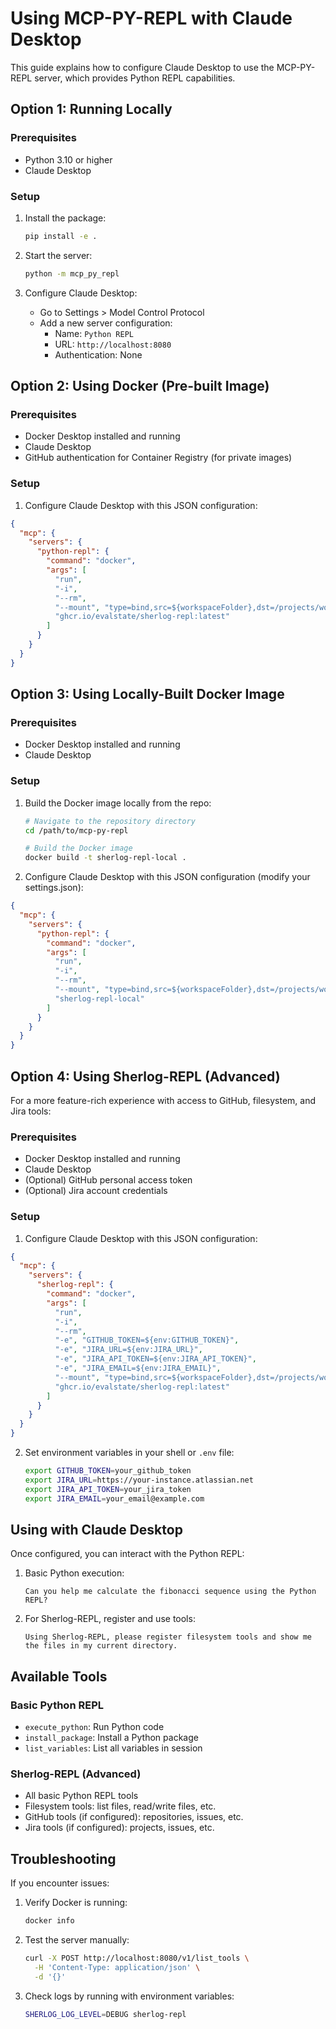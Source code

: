 # Using MCP-PY-REPL with Claude Desktop

This guide explains how to configure Claude Desktop to use the MCP-PY-REPL server, which provides Python REPL capabilities.

## Option 1: Running Locally

### Prerequisites
- Python 3.10 or higher
- Claude Desktop

### Setup

1. Install the package:
   ```bash
   pip install -e .
   ```

2. Start the server:
   ```bash
   python -m mcp_py_repl
   ```

3. Configure Claude Desktop:
   - Go to Settings > Model Control Protocol
   - Add a new server configuration:
     - Name: `Python REPL`
     - URL: `http://localhost:8080`
     - Authentication: None

## Option 2: Using Docker (Pre-built Image)

### Prerequisites
- Docker Desktop installed and running
- Claude Desktop
- GitHub authentication for Container Registry (for private images)

### Setup

1. Configure Claude Desktop with this JSON configuration:

```json
{
  "mcp": {
    "servers": {
      "python-repl": {
        "command": "docker",
        "args": [
          "run",
          "-i",
          "--rm",
          "--mount", "type=bind,src=${workspaceFolder},dst=/projects/workspace",
          "ghcr.io/evalstate/sherlog-repl:latest"
        ]
      }
    }
  }
}
```

## Option 3: Using Locally-Built Docker Image

### Prerequisites
- Docker Desktop installed and running
- Claude Desktop

### Setup

1. Build the Docker image locally from the repo:
   ```bash
   # Navigate to the repository directory
   cd /path/to/mcp-py-repl

   # Build the Docker image
   docker build -t sherlog-repl-local .
   ```

2. Configure Claude Desktop with this JSON configuration (modify your settings.json):

```json
{
  "mcp": {
    "servers": {
      "python-repl": {
        "command": "docker",
        "args": [
          "run",
          "-i",
          "--rm",
          "--mount", "type=bind,src=${workspaceFolder},dst=/projects/workspace",
          "sherlog-repl-local"
        ]
      }
    }
  }
}
```

## Option 4: Using Sherlog-REPL (Advanced)

For a more feature-rich experience with access to GitHub, filesystem, and Jira tools:

### Prerequisites
- Docker Desktop installed and running
- Claude Desktop
- (Optional) GitHub personal access token
- (Optional) Jira account credentials

### Setup

1. Configure Claude Desktop with this JSON configuration:

```json
{
  "mcp": {
    "servers": {
      "sherlog-repl": {
        "command": "docker",
        "args": [
          "run",
          "-i",
          "--rm",
          "-e", "GITHUB_TOKEN=${env:GITHUB_TOKEN}",
          "-e", "JIRA_URL=${env:JIRA_URL}",
          "-e", "JIRA_API_TOKEN=${env:JIRA_API_TOKEN}",
          "-e", "JIRA_EMAIL=${env:JIRA_EMAIL}",
          "--mount", "type=bind,src=${workspaceFolder},dst=/projects/workspace",
          "ghcr.io/evalstate/sherlog-repl:latest"
        ]
      }
    }
  }
}
```

2. Set environment variables in your shell or `.env` file:
   ```bash
   export GITHUB_TOKEN=your_github_token
   export JIRA_URL=https://your-instance.atlassian.net
   export JIRA_API_TOKEN=your_jira_token
   export JIRA_EMAIL=your_email@example.com
   ```

## Using with Claude Desktop

Once configured, you can interact with the Python REPL:

1. Basic Python execution:
   ```
   Can you help me calculate the fibonacci sequence using the Python REPL?
   ```

2. For Sherlog-REPL, register and use tools:
   ```
   Using Sherlog-REPL, please register filesystem tools and show me the files in my current directory.
   ```

## Available Tools

### Basic Python REPL
- `execute_python`: Run Python code
- `install_package`: Install a Python package
- `list_variables`: List all variables in session

### Sherlog-REPL (Advanced)
- All basic Python REPL tools
- Filesystem tools: list files, read/write files, etc.
- GitHub tools (if configured): repositories, issues, etc.
- Jira tools (if configured): projects, issues, etc.

## Troubleshooting

If you encounter issues:

1. Verify Docker is running:
   ```bash
   docker info
   ```

2. Test the server manually:
   ```bash
   curl -X POST http://localhost:8080/v1/list_tools \
     -H 'Content-Type: application/json' \
     -d '{}'
   ```

3. Check logs by running with environment variables:
   ```bash
   SHERLOG_LOG_LEVEL=DEBUG sherlog-repl
   ```